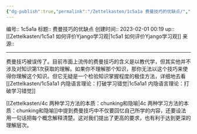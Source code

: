 ```yaml
---
{"dg-publish":true,"permalink":"/Zettelkasten/1c5a1a 费曼技巧的优缺点/","dgPassFrontmatter":true}
---
```


编号:: 1c5a1a
标题:: 费曼技巧的优缺点
创建时间:: 2023-02-01 00:19
up:: [[Zettelkasten/1c5a1 如何评价Yjango学习观\|1c5a1 如何评价Yjango学习观]]
来源:: 

---
费曼技巧被误传了。目前市面上流传的费曼技巧的含义是以教代学，但其实他并不涉及对知识第1次获取的理解。如果你不理解那个知识，那你无法以这个技巧来使得你理解这个知识。但它无疑是一个检验知识掌握程度的极佳方法，详细地去看[[Zettelkasten/1c5a1a1 内隐语言理论：打破学习错觉\|1c5a1a1 内隐语言理论：打破学习错觉]]

[[Zettelkasten/4c 两种学习方法的本质：chunking和隐喻\|4c 两种学习方法的本质：chunking和隐喻]]中提到费曼技巧中不仅要回忆自己所学的内容，还要设法用一句话把每个概念解释清楚。这对我们提出了更高的要求，也有利于达到更深的理解层次。
